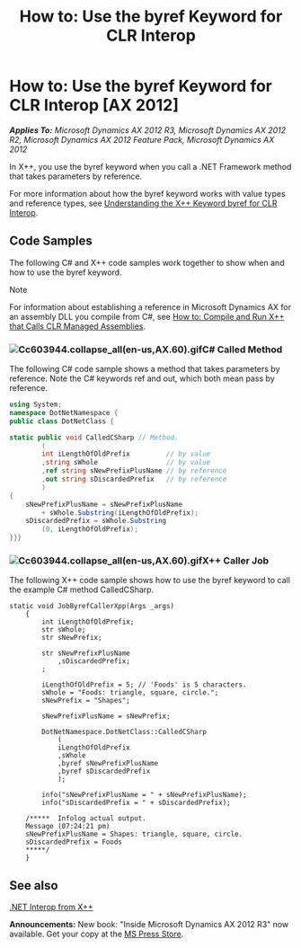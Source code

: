 ﻿---
title: 'How to: Use the byref Keyword for CLR Interop'
TOCTitle: 'How to: Use the byref Keyword for CLR Interop'
ms:assetid: 8e10a325-401f-4e17-b910-0be0afeade16
ms:mtpsurl: https://msdn.microsoft.com/en-us/library/Cc603944(v=AX.60)
ms:contentKeyID: 35246463
ms.date: 05/18/2015
mtps_version: v=AX.60
dev_langs:
- csharp
---

# How to: Use the byref Keyword for CLR Interop [AX 2012]


_**Applies To:** Microsoft Dynamics AX 2012 R3, Microsoft Dynamics AX 2012 R2, Microsoft Dynamics AX 2012 Feature Pack, Microsoft Dynamics AX 2012_

In X++, you use the byref keyword when you call a .NET Framework method that takes parameters by reference.

For more information about how the byref keyword works with value types and reference types, see [Understanding the X++ Keyword byref for CLR Interop](understanding-the-x-keyword-byref-for-clr-interop.md).

## Code Samples

The following C\# and X++ code samples work together to show when and how to use the byref keyword.


> [!NOTE]
> <P>For information about establishing a reference in Microsoft Dynamics AX for an assembly DLL you compile from C#, see <A href="how-to-compile-and-run-x-that-calls-clr-managed-assemblies.md">How to: Compile and Run X++ that Calls CLR Managed Assemblies</A>.</P>



### ![Cc603944.collapse\_all(en-us,AX.60).gif](images/Gg863931.collapse_all(en-us,AX.60).gif "Cc603944.collapse_all(en-us,AX.60).gif")C\# Called Method

The following C\# code sample shows a method that takes parameters by reference. Note the C\# keywords ref and out, which both mean pass by reference.

``` csharp
using System;
namespace DotNetNamespace {
public class DotNetClass {

static public void CalledCSharp // Method.
        (
        int iLengthOfOldPrefix         // by value
        ,string sWhole                 // by value
        ,ref string sNewPrefixPlusName // by reference
        ,out string sDiscardedPrefix   // by reference
        )
{
    sNewPrefixPlusName = sNewPrefixPlusName
        + sWhole.Substring(iLengthOfOldPrefix);
    sDiscardedPrefix = sWhole.Substring
        (0, iLengthOfOldPrefix);
}}}
```

### ![Cc603944.collapse\_all(en-us,AX.60).gif](images/Gg863931.collapse_all(en-us,AX.60).gif "Cc603944.collapse_all(en-us,AX.60).gif")X++ Caller Job

The following X++ code sample shows how to use the byref keyword to call the example C\# method CalledCSharp.

```X++
static void JobByrefCallerXpp(Args _args)
    {
        int iLengthOfOldPrefix;
        str sWhole;
        str sNewPrefix;
    
        str sNewPrefixPlusName
            ,sDiscardedPrefix;
        ;
    
        iLengthOfOldPrefix = 5; // 'Foods' is 5 characters.
        sWhole = "Foods: triangle, square, circle.";
        sNewPrefix = "Shapes";
    
        sNewPrefixPlusName = sNewPrefix;
    
        DotNetNamespace.DotNetClass::CalledCSharp
            (
            iLengthOfOldPrefix
            ,sWhole
            ,byref sNewPrefixPlusName
            ,byref sDiscardedPrefix
            );
    
        info("sNewPrefixPlusName = " + sNewPrefixPlusName);
        info("sDiscardedPrefix = " + sDiscardedPrefix);
    
    /*****  Infolog actual output.
    Message (07:24:21 pm)
    sNewPrefixPlusName = Shapes: triangle, square, circle.
    sDiscardedPrefix = Foods
    *****/
    }
```

## See also

[.NET Interop from X++](net-interop-from-x.md)

  
**Announcements:** New book: "Inside Microsoft Dynamics AX 2012 R3" now available. Get your copy at the [MS Press Store](https://www.microsoftpressstore.com/store/inside-microsoft-dynamics-ax-2012-r3-9780735685109).

